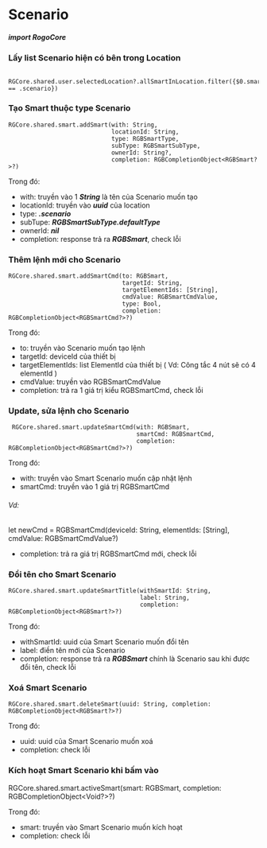 
# Scenario

##### import RogoCore

### Lấy list Scenario hiện có bên trong Location
```
 RGCore.shared.user.selectedLocation?.allSmartInLocation.filter({$0.smartType == .scenario})
```
### Tạo Smart thuộc type Scenario
```
RGCore.shared.smart.addSmart(with: String, 
                             locationId: String,
                             type: RGBSmartType,
                             subType: RGBSmartSubType,
                             ownerId: String?,
                             completion: RGBCompletionObject<RGBSmart?>?)
```
Trong đó:
- with: truyền vào 1 ***String*** là tên của Scenario muốn tạo
- locationId: truyền vào ***uuid*** của location
- type: ***.scenario***
- subTupe: ***RGBSmartSubType.defaultType***
- ownerId: ***nil***
- completion: response trả ra ***RGBSmart***, check lỗi

### Thêm lệnh mới cho Scenario
```
RGCore.shared.smart.addSmartCmd(to: RGBSmart,
                                targetId: String,
                                targetElementIds: [String],
                                cmdValue: RGBSmartCmdValue,
                                type: Bool,
                                completion: RGBCompletionObject<RGBSmartCmd?>?)
```
Trong đó:
- to: truyền vào Scenario muốn tạo lệnh
- targetId: deviceId của thiết bị
- targetElementIds: list ElementId của thiết bị ( Vd: Công tắc 4 nút sẽ có 4 elementId )
- cmdValue: truyền vào RGBSmartCmdValue
- completion: trả ra 1 giá trị kiểu RGBSmartCmd, check lỗi

### Update, sửa lệnh cho Scenario
```
 RGCore.shared.smart.updateSmartCmd(with: RGBSmart,
                                    smartCmd: RGBSmartCmd,
                                    completion: RGBCompletionObject<RGBSmartCmd?>?)
```
Trong đó:
- with: truyền vào Smart Scenarỉo muốn cập nhật lệnh
- smartCmd: truyền vào 1 giá trị RGBSmartCmd

###### Vd:
let newCmd = RGBSmartCmd(deviceId: String,
                         elementIds: [String],
                         cmdValue: RGBSmartCmdValue?)

- completion: trả ra giá trị RGBSmartCmd mới, check lỗi

### Đổi tên cho Smart Scenario

```
RGCore.shared.smart.updateSmartTitle(withSmartId: String,
                                     label: String,
                                     completion: RGBCompletionObject<RGBSmart?>?)
```
Trong đó:
- withSmartId: uuid của Smart Scenario muốn đổi tên
- label: điền tên mới của Scenario
- completion: response trả ra ***RGBSmart*** chính là Scenario sau khi được đổi tên, check lỗi

### Xoá Smart Scenario
```
RGCore.shared.smart.deleteSmart(uuid: String, completion: RGBCompletionObject<RGBSmart?>?)
```
Trong đó: 
- uuid: uuid của Smart Scenario muốn xoá
- completion: check lỗi

### Kích hoạt Smart Scenario khi bấm vào

RGCore.shared.smart.activeSmart(smart: RGBSmart,
                                completion: RGBCompletionObject<Void?>?)
                                
Trong đó:
- smart: truyền vào Smart Scenario muốn kích hoạt
- completion: check lỗi
